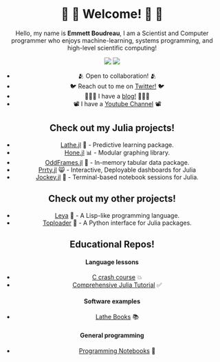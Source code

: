 <div align = "center">
  
# 🧬 🧮 Welcome! 🧮 🧬
Hello, my name is **Emmett Boudreau**, I am a Scientist and Computer programmer who enjoys machine-learning, systems programming, and high-level scientific computing!

<img src = "https://github.com/emmettgb/emmett-stats/blob/master/generated/overview.svg"></img> <img src = "https://github.com/emmettgb/emmett-stats/blob/master/generated/languages.svg">
- 🫂 Open to collaboration! 🫂
- 🐦 Reach out to me on [Twitter!](https://twitter.com/emmettboudgie) 🐦
- 👨🏾‍💻 I have a [blog!](http://medium.com/@emmettgb) 👨🏾‍💻
- 📽️ I have a [Youtube Channel](https://www.youtube.com/channel/UCruzXIngBV2dlgjX1_HZRzw) 📽️
## Check out my Julia projects!
- [Lathe.jl](https://github.com/ChifiSource/Lathe.jl) 🤖 - Predictive learning package.
- [Hone.jl](https://github.com/ChifiSource/Hone.jl) 📊 - Modular graphing library.
- [OddFrames.jl](https://github.com/ChifiSource/OddFrames.jl) 🦸 - In-memory tabular data package.
- [Prrty.jl](https://github.com/ChifiSource/Prrty.jl) 😸 - Interactive, Deployable dashboards for Julia
- [Jockey.jl](https://github.com/ChifiSource/Jockey.jl) 🐎 - Terminal-based notebook sessions for Julia.
## Check out my other projects!
- [Leya](https://github.com/emmettgb/Leya) 🦩 - A Lisp-like programming language.
- [Toploader](https://github.com/emmettgb/TopLoader) 🍞 - A Python interface for Julia packages.
## Educational Repos!
#### Language lessons
- [C crash course](https://github.com/emmettgb/C-CrashCourse) 💥
- [Comprehensive Julia Tutorial](https://github.com/emmettgb/JuliaLessons) ✅
#### Software examples
- [Lathe Books](https://github.com/emmettgb/Lathe-Books) 📚
#### General programming
- [Programming Notebooks](https://github.com/emmettgb/Emmetts-DS-NoteBooks) 📓

